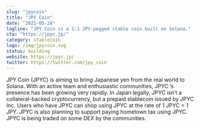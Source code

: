 ```yaml
---
slug: "jpycoin"
title: "JPY Coin"
date: "2021-05-28"
logline: "JPY Coin is a 1:1 JPY-pegged stable coin built on Solana."
cta: "https://jpyc.jp/"
category: stablecoin
logo: /img/jpycoin.svg
status: building
website: https://jpyc.jp/
twitter: https://twitter.com/jpy_coin
---
```


JPY Coin (JPYC) is aiming to bring Japanese yen from the real world to Solana. With an active team and enthusiastic communities, JPYC ’s presence has been growing very rapidly. In Japan legally, JPYC isn’t a collateral-backed cryptocurrency, but a prepaid stablecoin issued by JPYC Inc. Users who have JPYC can shop using JPYC at the rate of 1 JPYC = 1 JPY. JPYC is also planning to support paying hometown tax using JPYC. JPYC is being traded on some DEX by the communities.
